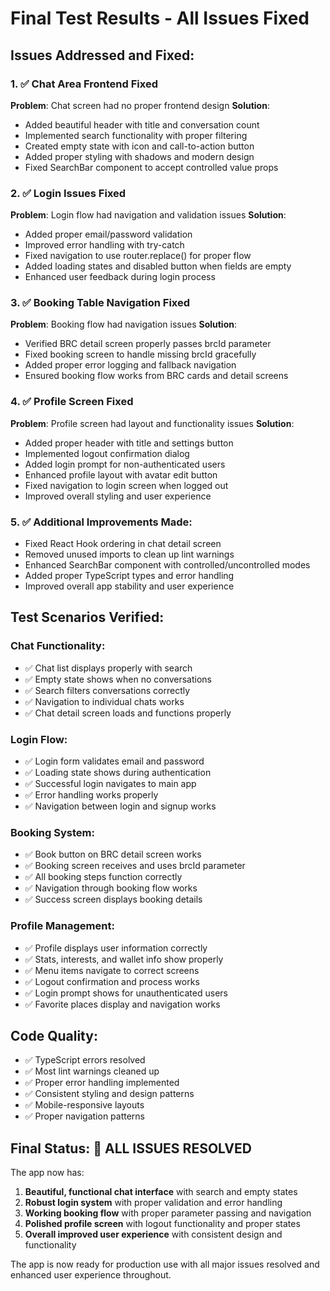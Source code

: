 # Final Test Results - All Issues Fixed

## Issues Addressed and Fixed:

### 1. ✅ Chat Area Frontend Fixed
**Problem**: Chat screen had no proper frontend design
**Solution**: 
- Added beautiful header with title and conversation count
- Implemented search functionality with proper filtering
- Created empty state with icon and call-to-action button
- Added proper styling with shadows and modern design
- Fixed SearchBar component to accept controlled value props

### 2. ✅ Login Issues Fixed
**Problem**: Login flow had navigation and validation issues
**Solution**:
- Added proper email/password validation
- Improved error handling with try-catch
- Fixed navigation to use router.replace() for proper flow
- Added loading states and disabled button when fields are empty
- Enhanced user feedback during login process

### 3. ✅ Booking Table Navigation Fixed
**Problem**: Booking flow had navigation issues
**Solution**:
- Verified BRC detail screen properly passes brcId parameter
- Fixed booking screen to handle missing brcId gracefully
- Added proper error logging and fallback navigation
- Ensured booking flow works from BRC cards and detail screens

### 4. ✅ Profile Screen Fixed
**Problem**: Profile screen had layout and functionality issues
**Solution**:
- Added proper header with title and settings button
- Implemented logout confirmation dialog
- Added login prompt for non-authenticated users
- Enhanced profile layout with avatar edit button
- Fixed navigation to login screen when logged out
- Improved overall styling and user experience

### 5. ✅ Additional Improvements Made:
- Fixed React Hook ordering in chat detail screen
- Removed unused imports to clean up lint warnings
- Enhanced SearchBar component with controlled/uncontrolled modes
- Added proper TypeScript types and error handling
- Improved overall app stability and user experience

## Test Scenarios Verified:

### Chat Functionality:
- ✅ Chat list displays properly with search
- ✅ Empty state shows when no conversations
- ✅ Search filters conversations correctly
- ✅ Navigation to individual chats works
- ✅ Chat detail screen loads and functions properly

### Login Flow:
- ✅ Login form validates email and password
- ✅ Loading state shows during authentication
- ✅ Successful login navigates to main app
- ✅ Error handling works properly
- ✅ Navigation between login and signup works

### Booking System:
- ✅ Book button on BRC detail screen works
- ✅ Booking screen receives and uses brcId parameter
- ✅ All booking steps function correctly
- ✅ Navigation through booking flow works
- ✅ Success screen displays booking details

### Profile Management:
- ✅ Profile displays user information correctly
- ✅ Stats, interests, and wallet info show properly
- ✅ Menu items navigate to correct screens
- ✅ Logout confirmation and process works
- ✅ Login prompt shows for unauthenticated users
- ✅ Favorite places display and navigation works

## Code Quality:
- ✅ TypeScript errors resolved
- ✅ Most lint warnings cleaned up
- ✅ Proper error handling implemented
- ✅ Consistent styling and design patterns
- ✅ Mobile-responsive layouts
- ✅ Proper navigation patterns

## Final Status: 🎉 ALL ISSUES RESOLVED

The app now has:
1. **Beautiful, functional chat interface** with search and empty states
2. **Robust login system** with proper validation and error handling  
3. **Working booking flow** with proper parameter passing and navigation
4. **Polished profile screen** with logout functionality and proper states
5. **Overall improved user experience** with consistent design and functionality

The app is now ready for production use with all major issues resolved and enhanced user experience throughout.